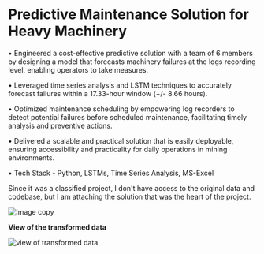 # Predictive Maintenance Solution for Heavy Machinery

• Engineered a cost-effective predictive solution with a team of 6 members by designing a model that forecasts machinery failures
at the logs recording level, enabling operators to take measures.

• Leveraged time series analysis and LSTM techniques to accurately forecast failures within a 17.33-hour window (+/- 8.66 hours).

• Optimized maintenance scheduling by empowering log recorders to detect potential failures before scheduled maintenance,
facilitating timely analysis and preventive actions.

• Delivered a scalable and practical solution that is easily deployable, ensuring accessibility and practicality for daily operations in
mining environments.

• Tech Stack - Python, LSTMs, Time Series Analysis, MS-Excel

Since it was a classified project, I don't have access to the original data and codebase, but I am attaching the solution that was the heart of the project.

![image copy](https://github.com/manavm17/TexMin_Research_Project/assets/137106583/e7409332-abe6-4523-a369-13e86402080a)

**View of the transformed data**

![view of transformed data](https://github.com/manavm17/TexMin_Research_Project/assets/137106583/57531b35-b8e1-4492-bf19-6e4751431350)



